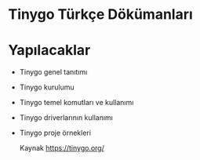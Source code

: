 # Tinygo Türkçe Dökümanları
# Yapılacaklar

- Tinygo genel tanıtımı
- Tinygo kurulumu
- Tinygo temel komutları ve kullanımı
- Tinygo driverlarının kullanımı
- Tinygo proje örnekleri

    Kaynak
    https://tinygo.org/
